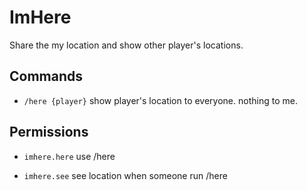 # ImHere
Share the my location and show other player's locations.

## Commands

* `/here {player}`
show player's location to everyone. nothing to me.

## Permissions

* `imhere.here`
use /here

* `imhere.see`
see location when someone run /here
